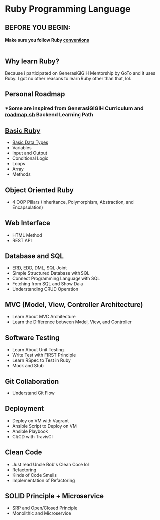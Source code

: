 # Ruby Programming Language

## BEFORE YOU BEGIN:
#### Make sure you follow Ruby [conventions](https://github.com/rubocop/ruby-style-guide) <br/><br/>

## Why learn Ruby?
Because i participated on GenerasiGIGIH Mentorship by GoTo and it uses Ruby. I got no other reasons to learn Ruby other than that, lol.

## Personal Roadmap 
### *Some are inspired from GenerasiGIGIH Curriculum and [roadmap.sh](https://roadmap.sh/) Backend Learning Path

## [Basic Ruby](./Basics/Basic%20Data%20Types)
- [Basic Data Types](./Basics)
- Variables
- Input and Output
- Conditional Logic
- Loops
- Array
- Methods

## Object Oriented Ruby
- 4 OOP Pillars (Inheritance, Polymorphism, Abstraction, and Encapsulation)

## Web Interface
- HTML Method
- REST API

## Database and SQL
- ERD, EDD, DML, SQL Joint
- Simple Structured Database with SQL
- Connect Programming Language with SQL
- Fetching from SQL and Show Data
- Understanding CRUD Operation

## MVC (Model, View, Controller Architecture)
- Learn About MVC Architecture
- Learn the Difference between Model, View, and Controller

## Software Testing
- Learn About Unit Testing
- Write Test with FIRST Principle
- Learn RSpec to Test in Ruby
- Mock and Stub

## Git Collaboration
- Understand Git Flow

## Deployment
- Deploy on VM with Vagrant
- Ansible Script to Deploy on VM
- Ansible Playbook
- CI/CD with TravisCI

## Clean Code
- Just read Uncle Bob's Clean Code lol
- Refactoring
- Kinds of Code Smells
- Implementation of Refactoring

## SOLID Principle + Microservice
- SRP and Open/Closed Principle
- Monolithic and Microservice
